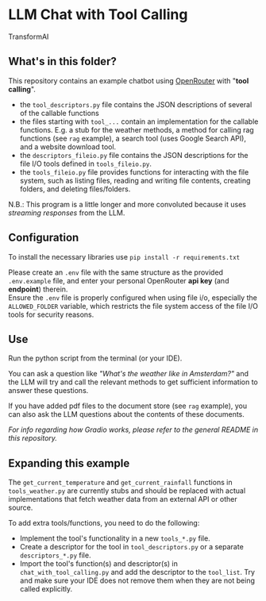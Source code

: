 # LLM Chat with Tool Calling

TransformAI

## What's in this folder?

This repository contains an example chatbot using [OpenRouter](https://openrouter.ai/) with "**tool calling**".

- the `tool_descriptors.py` file contains the JSON descriptions of several of the callable functions
- the files starting with `tool_...` contain an implementation for the callable functions.
  E.g. a stub for the weather methods, a method for calling rag functions (see `rag` example),
  a search tool (uses Google Search API), and a website download tool. 
- the `descriptors_fileio.py` file contains the JSON descriptions for the file I/O tools defined in `tools_fileio.py`.
- the `tools_fileio.py` file provides functions for interacting with the file system, such as listing files, reading and writing file contents, creating folders, and deleting files/folders.

N.B.: This program is a little longer and more convoluted because it uses _streaming responses_ from the LLM.

## Configuration

To install the necessary libraries use `pip install -r requirements.txt`

Please create an `.env` file with the same structure as the provided `.env.example` file,
and enter your personal OpenRouter **api key** (and **endpoint**) therein.  
Ensure the `.env` file is properly configured when using file i/o, especially the `ALLOWED_FOLDER` variable, 
which restricts the file system access of the file I/O tools for security reasons.

## Use

Run the python script from the terminal (or your IDE).

You can ask a question like _"What's the weather like in Amsterdam?"_ and the LLM will
try and call the relevant methods to get sufficient information to answer these questions.

If you have added pdf files to the document store (see `rag` example),
you can also ask the LLM questions about the contents of these documents.

_For info regarding how Gradio works, please refer to the general README in this repository._

## Expanding this example

The `get_current_temperature` and `get_current_rainfall` functions in `tools_weather.py` are currently stubs and should be replaced with actual implementations that fetch weather data from an external API or other source.

To add extra tools/functions, you need to do the following:

- Implement the tool's functionality in a new `tools_*.py` file.
- Create a descriptor for the tool in `tool_descriptors.py` or a separate `descriptors_*.py` file.
- Import the tool's function(s) and descriptor(s) in `chat_with_tool_calling.py` and add the descriptor to the `tool_list`.
  Try and make sure your IDE does not remove them when they are not being called explicitly.
